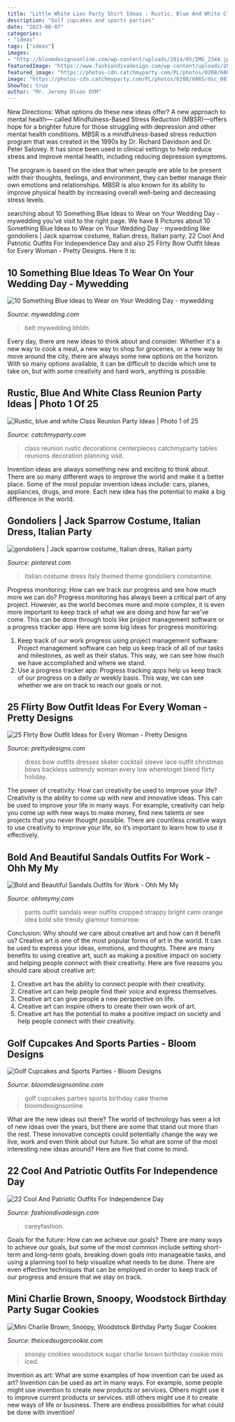 ```yaml
---
title: "Little White Lies Party Shirt Ideas : Rustic, Blue And White Class Reunion Party Ideas"
description: "Golf cupcakes and sports parties"
date: "2023-08-07"
categories:
- "ideas"
tags: ["ideas"]
images:
- "http://bloomdesignsonline.com/wp-content/uploads/2014/05/IMG_2344.jpg"
featuredImage: "https://www.fashiondivadesign.com/wp-content/uploads/2014/06/7502420644_a7ed84a40e_b.jpg"
featured_image: "https://photos-cdn.catchmyparty.com/PL/photos/0208/6865/dsc_0879.jpg"
image: "https://photos-cdn.catchmyparty.com/PL/photos/0208/6865/dsc_0879.jpg"
ShowToc: true
author: "Mr. Jeremy Olson DVM"
---
```



New Directions: What options do these new ideas offer?
A new approach to mental health— called Mindfulness-Based Stress Reduction (MBSR)—offers hope for a brighter future for those struggling with depression and other mental health conditions.
MBSR is a mindfulness-based stress reduction program that was created in the 1990s by Dr. Richard Davidson and Dr. Peter Salovey. It has since been used in clinical settings to help reduce stress and improve mental health, including reducing depression symptoms.

The program is based on the idea that when people are able to be present with their thoughts, feelings, and environment, they can better manage their own emotions and relationships. MBSR is also known for its ability to improve physical health by increasing overall well-being and decreasing stress levels.

	

		
searching about 10 Something Blue Ideas to Wear on Your Wedding Day - mywedding you've visit to the right page. We have 8 Pictures about 10 Something Blue Ideas to Wear on Your Wedding Day - mywedding like gondoliers | Jack sparrow costume, Italian dress, Italian party, 22 Cool And Patriotic Outfits For Independence Day and also 25 Flirty Bow Outfit Ideas for Every Woman - Pretty Designs. Here it is:
		
    
## 10 Something Blue Ideas To Wear On Your Wedding Day - Mywedding

<img loading=lazy src="https://qa-static.mywedding.com/wp-content/uploads/migrated/images/skyword/jardin.jpg" onerror="this.onerror=null;this.src='https://tse1.mm.bing.net/th?id=OIP.p1dW3-RiJHJzPow44sNwgQHaLH&amp;pid=15.1';" alt="10 Something Blue Ideas to Wear on Your Wedding Day - mywedding">

_Source: mywedding.com_

>belt mywedding bhldn. 

	

Every day, there are new ideas to think about and consider. Whether it's a new way to cook a meal, a new way to shop for groceries, or a new way to move around the city, there are always some new options on the horizon. With so many options available, it can be difficult to decide which one to take on, but with some creativity and hard work, anything is possible.

    
## Rustic, Blue And White Class Reunion Party Ideas | Photo 1 Of 25

<img loading=lazy src="https://photos-cdn.catchmyparty.com/PL/photos/0208/6865/dsc_0879.jpg" onerror="this.onerror=null;this.src='https://tse1.mm.bing.net/th?id=OIP.oFuSIVW3NwImzblrj6JLKQHaLM&amp;pid=15.1';" alt="Rustic, blue and white Class Reunion Party Ideas | Photo 1 of 25">

_Source: catchmyparty.com_

>class reunion rustic decorations centerpieces catchmyparty tables reunions decoration planning visit. 

	

Invention ideas are always something new and exciting to think about. There are so many different ways to improve the world and make it a better place. Some of the most popular invention ideas include: cars, planes, appliances, drugs, and more. Each new idea has the potential to make a big difference in the world.

    
## Gondoliers | Jack Sparrow Costume, Italian Dress, Italian Party

<img loading=lazy src="https://i.pinimg.com/originals/e9/96/32/e99632e6c05ca0a511cbf22eced3ba09.jpg" onerror="this.onerror=null;this.src='https://tse2.mm.bing.net/th?id=OIP.V74YgjngdHtGvtpBw01CrwAAAA&amp;pid=15.1';" alt="gondoliers | Jack sparrow costume, Italian dress, Italian party">

_Source: pinterest.com_

>italian costume dress italy themed theme gondoliers constantine. 

	

Progress monitoring: How can we track our progress and see how much more we can do?
Progress monitoring has always been a critical part of any project. However, as the world becomes more and more complex, it is even more important to keep track of what we are doing and how far we've come. This can be done through tools like project management software or a progress tracker app. Here are some big ideas for progress monitoring: 
1. Keep track of our work progress using project management software: Project management software can help us keep track of all of our tasks and milestones, as well as their status. This way, we can see how much we have accomplished and where we stand. 
2. Use a progress tracker app: Progress tracking apps help us keep track of our progress on a daily or weekly basis. This way, we can see whether we are on track to reach our goals or not. 

    
## 25 Flirty Bow Outfit Ideas For Every Woman - Pretty Designs

<img loading=lazy src="http://www.prettydesigns.com/wp-content/uploads/2014/05/Red-Dress-with-a-Bow.jpg" onerror="this.onerror=null;this.src='https://tse3.mm.bing.net/th?id=OIP.xyHIRjVdWbCxnvRWEPPfTwHaLH&amp;pid=15.1';" alt="25 Flirty Bow Outfit Ideas for Every Woman - Pretty Designs">

_Source: prettydesigns.com_

>dress bow outfits dresses skater cocktail sleeve lace outfit christmas bows backless ustrendy woman every low wheretoget blend flirty holiday. 

	

The power of creativity: How can creativity be used to improve your life?
Creativity is the ability to come up with new and innovative ideas. This can be used to improve your life in many ways. For example, creativity can help you come up with new ways to make money, find new talents or see projects that you never thought possible. There are countless creative ways to use creativity to improve your life, so it’s important to learn how to use it effectively.

    
## Bold And Beautiful Sandals Outfits For Work - Ohh My My

<img loading=lazy src="http://ohhmymy.com/wp-content/uploads/2016/03/work-outfit-idea-white-pants-orange-cami.jpg" onerror="this.onerror=null;this.src='https://tse3.mm.bing.net/th?id=OIP.NKLK35LUHAnM_z--YDthegHaLH&amp;pid=15.1';" alt="Bold and Beautiful Sandals Outfits for Work - Ohh My My">

_Source: ohhmymy.com_

>pants outfit sandals wear outfits cropped strappy bright cami orange idea bold site trendy glamour tomorrow. 

	

Conclusion: Why should we care about creative art and how can it benefit us?
Creative art is one of the most popular forms of art in the world. It can be used to express your ideas, emotions, and thoughts. There are many benefits to using creative art, such as making a positive impact on society and helping people connect with their creativity. Here are five reasons you should care about creative art: 
1) Creative art has the ability to connect people with their creativity.
2) Creative art can help people find their voice and express themselves.
3) Creative art can give people a new perspective on life.
4) Creative art can inspire others to create their own work of art.
5) Creative art has the potential to make a positive impact on society and help people connect with their creativity.

    
## Golf Cupcakes And Sports Parties - Bloom Designs

<img loading=lazy src="http://bloomdesignsonline.com/wp-content/uploads/2014/05/IMG_2344.jpg" onerror="this.onerror=null;this.src='https://tse1.mm.bing.net/th?id=OIP.v0vHRNydiS6RDomQAuJNLAHaLH&amp;pid=15.1';" alt="Golf Cupcakes and Sports Parties - Bloom Designs">

_Source: bloomdesignsonline.com_

>golf cupcakes parties sports birthday cake theme bloomdesignsonline. 

	

What are the new ideas out there?
The world of technology has seen a lot of new ideas over the years, but there are some that stand out more than the rest. These innovative concepts could potentially change the way we live, work and even think about our future. So what are some of the most interesting new ideas around? Here are five that come to mind.

    
## 22 Cool And Patriotic Outfits For Independence Day

<img loading=lazy src="https://www.fashiondivadesign.com/wp-content/uploads/2014/06/7502420644_a7ed84a40e_b.jpg" onerror="this.onerror=null;this.src='https://tse1.mm.bing.net/th?id=OIP.7PNKciU3qi-6LZajfm0jlwHaJ4&amp;pid=15.1';" alt="22 Cool And Patriotic Outfits For Independence Day">

_Source: fashiondivadesign.com_

>careyfashion. 

	

Goals for the future: How can we achieve our goals?
There are many ways to achieve our goals, but some of the most common include setting short-term and long-term goals, breaking down goals into manageable tasks, and using a planning tool to help visualize what needs to be done. There are even effective techniques that can be employed in order to keep track of our progress and ensure that we stay on track.

    
## Mini Charlie Brown, Snoopy, Woodstock Birthday Party Sugar Cookies

<img loading=lazy src="https://cdn.shopify.com/s/files/1/1041/8038/articles/Charlie_Brown_Snoopy_Woodstock_Birthday_Party_Sugar_Cookies_The_Iced_Sugar_Cookie_Sugar_Batch_Cookies_1024x1024.jpg?v=1488925919" onerror="this.onerror=null;this.src='https://tse1.mm.bing.net/th?id=OIP.sI94Rl6mSyWDDur-rWYyjAHaFe&amp;pid=15.1';" alt="Mini Charlie Brown, Snoopy, Woodstock Birthday Party Sugar Cookies">

_Source: theicedsugarcookie.com_

>snoopy cookies woodstock sugar charlie brown birthday cookie mini iced. 

	

Invention as art: What are some examples of how invention can be used as art?
Invention can be used as art in many ways. For example, some people might use invention to create new products or services. Others might use it to improve current products or services. still others might use it to create new ways of life or business. There are endless possibilities for what could be done with invention!


